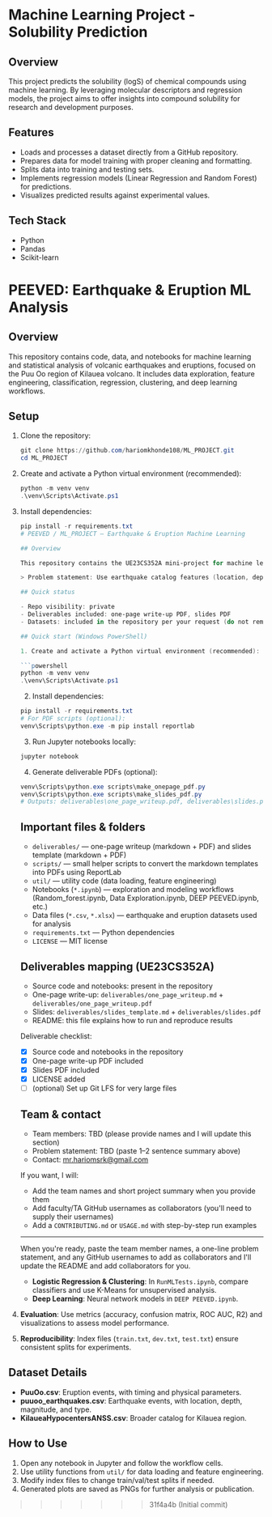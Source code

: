 # Machine Learning Project - Solubility Prediction

## Overview
This project predicts the solubility (logS) of chemical compounds using machine learning. By leveraging molecular descriptors and regression models, the project aims to offer insights into compound solubility for research and development purposes.

## Features
- Loads and processes a dataset directly from a GitHub repository.
- Prepares data for model training with proper cleaning and formatting.
- Splits data into training and testing sets.
- Implements regression models (Linear Regression and Random Forest) for predictions.
- Visualizes predicted results against experimental values.

## Tech Stack
- Python
- Pandas
- Scikit-learn

# PEEVED: Earthquake & Eruption ML Analysis
## Overview

This repository contains code, data, and notebooks for machine learning and statistical analysis of volcanic earthquakes and eruptions, focused on the Puu Oo region of Kilauea volcano. It includes data exploration, feature engineering, classification, regression, clustering, and deep learning workflows.

## Setup
1. Clone the repository:

   ```powershell
   git clone https://github.com/hariomkhonde108/ML_PROJECT.git
   cd ML_PROJECT
   ```

2. Create and activate a Python virtual environment (recommended):

   ```powershell
   python -m venv venv
   .\venv\Scripts\Activate.ps1
   ```

3. Install dependencies:

   ```powershell
   pip install -r requirements.txt
   # PEEVED / ML_PROJECT — Earthquake & Eruption Machine Learning

   ## Overview

   This repository contains the UE23CS352A mini-project for machine learning analysis of volcanic earthquakes and eruptions (Puu Oo / Kilauea region). It includes data, notebooks, utility code, and the required deliverables (one-page write-up and slides).

   > Problem statement: Use earthquake catalog features (location, depth, magnitude and short-term earthquake rates) to predict whether Kilauea is erupting (classification) and to forecast time-to-eruption (regression) using machine learning methods such as logistic regression, random forests, k-means clustering and neural networks.

   ## Quick status

   - Repo visibility: private
   - Deliverables included: one-page write-up PDF, slides PDF
   - Datasets: included in the repository per your request (do not remove unless you want history rewritten)

   ## Quick start (Windows PowerShell)

   1. Create and activate a Python virtual environment (recommended):

   ```powershell
   python -m venv venv
   .\venv\Scripts\Activate.ps1
   ```

   2. Install dependencies:

   ```powershell
   pip install -r requirements.txt
   # For PDF scripts (optional):
   venv\Scripts\python.exe -m pip install reportlab
   ```

   3. Run Jupyter notebooks locally:

   ```powershell
   jupyter notebook
   ```

   4. Generate deliverable PDFs (optional):

   ```powershell
   venv\Scripts\python.exe scripts\make_onepage_pdf.py
   venv\Scripts\python.exe scripts\make_slides_pdf.py
   # Outputs: deliverables\one_page_writeup.pdf, deliverables\slides.pdf
   ```

   ## Important files & folders

   - `deliverables/` — one-page writeup (markdown + PDF) and slides template (markdown + PDF)
   - `scripts/` — small helper scripts to convert the markdown templates into PDFs using ReportLab
   - `util/` — utility code (data loading, feature engineering)
   - Notebooks (`*.ipynb`) — exploration and modeling workflows (Random_forest.ipynb, Data Exploration.ipynb, DEEP PEEVED.ipynb, etc.)
   - Data files (`*.csv`, `*.xlsx`) — earthquake and eruption datasets used for analysis
   - `requirements.txt` — Python dependencies
   - `LICENSE` — MIT license

   ## Deliverables mapping (UE23CS352A)

   - Source code and notebooks: present in the repository
   - One-page write-up: `deliverables/one_page_writeup.md` + `deliverables/one_page_writeup.pdf`
   - Slides: `deliverables/slides_template.md` + `deliverables/slides.pdf`
   - README: this file explains how to run and reproduce results

   Deliverable checklist:

   - [x] Source code and notebooks in the repository
   - [x] One-page write-up PDF included
   - [x] Slides PDF included
   - [x] LICENSE added
   - [ ] (optional) Set up Git LFS for very large files

   ## Team & contact

   - Team members: TBD (please provide names and I will update this section)
   - Problem statement: TBD (paste 1–2 sentence summary above)
   - Contact: mr.hariomsrk@gmail.com

   If you want, I will:

   - Add the team names and short project summary when you provide them
   - Add faculty/TA GitHub usernames as collaborators (you'll need to supply their usernames)
   - Add a `CONTRIBUTING.md` or `USAGE.md` with step-by-step run examples

   ---

   When you're ready, paste the team member names, a one-line problem statement, and any GitHub usernames to add as collaborators and I'll update the README and add collaborators for you.

   - **Logistic Regression & Clustering**: In `RunMLTests.ipynb`, compare classifiers and use K-Means for unsupervised analysis.
   - **Deep Learning**: Neural network models in `DEEP PEEVED.ipynb`.
5. **Evaluation**: Use metrics (accuracy, confusion matrix, ROC AUC, R2) and visualizations to assess model performance.
6. **Reproducibility**: Index files (`train.txt`, `dev.txt`, `test.txt`) ensure consistent splits for experiments.

## Dataset Details
- **PuuOo.csv**: Eruption events, with timing and physical parameters.
- **puuoo_earthquakes.csv**: Earthquake events, with location, depth, magnitude, and type.
- **KilaueaHypocentersANSS.csv**: Broader catalog for Kilauea region.

## How to Use
1. Open any notebook in Jupyter and follow the workflow cells.
2. Use utility functions from `util/` for data loading and feature engineering.
3. Modify index files to change train/val/test splits if needed.
4. Generated plots are saved as PNGs for further analysis or publication.
>>>>>>> 31f4a4b (Initial commit)

